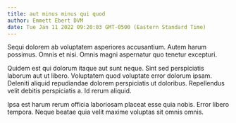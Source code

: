 ```yaml
---
title: aut minus minus qui quod
author: Emmett Ebert DVM
date: Tue Jan 11 2022 09:20:03 GMT-0500 (Eastern Standard Time)
---
```

Sequi dolorem ab voluptatem asperiores accusantium. Autem harum possimus. Omnis et nisi. Omnis magni aspernatur quo tenetur excepturi.

 Quidem est qui dolorum itaque aut sunt neque. Sint sed perspiciatis laborum aut ut libero. Voluptatem quod voluptate error dolorum ipsam. Deleniti aliquid repudiandae dolorem perspiciatis ut doloribus. Repellendus velit debitis perspiciatis a. Id rerum aliquid.

 Ipsa est harum rerum officia laboriosam placeat esse quia nobis. Error libero tempora. Neque beatae quia velit maxime voluptas sit omnis omnis.